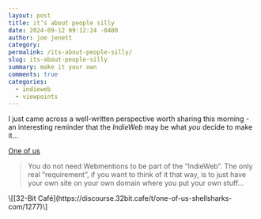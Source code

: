 ```yaml
---
layout: post
title: it’s about people silly
date: 2024-09-12 09:12:24 -0400
author: joe jenett
category: 
permalink: /its-about-people-silly/
slug: its-about-people-silly
summary: make it your own
comments: true
categories:
  - indieweb
  - viewpoints
---
```

I just came across a well-written perspective worth sharing this morning - an interesting reminder that the _IndieWeb_ may be what _you_ decide to make it...

[One of us](https://shellsharks.com/notes/2024/05/14/one-of-us)
<blockquote>
<p>
You do not need Webmentions to be part of the “IndieWeb”. The only real “requirement”, if you want to think of it that way, is to just have your own site on your own domain where you put your own stuff... 
</p>
</blockquote>
\[[32-Bit Café](https://discourse.32bit.cafe/t/one-of-us-shellsharks-com/1277)\]

<a href="https://brid.gy/publish/mastodon"></a>